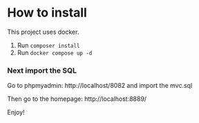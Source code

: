 # How to install

This project uses docker.

1. Run `composer install`
2. Run `docker compose up -d`

### Next import the SQL

Go to phpmyadmin: http://localhost/8082 and import the mvc.sql

Then go to the homepage: http://localhost:8889/

Enjoy!